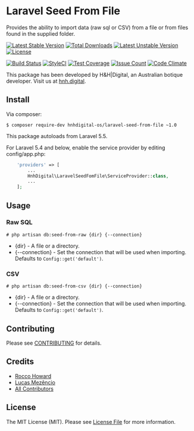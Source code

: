 # Laravel Seed From File

Provides the ability to import data (raw sql or CSV) from a file or from files found in the supplied folder.

[![Latest Stable Version](https://poser.pugx.org/hnhdigital-os/laravel-seed-from-file/v/stable.svg)](https://packagist.org/packages/hnhdigital-os/laravel-seed-from-file) [![Total Downloads](https://poser.pugx.org/hnhdigital-os/laravel-seed-from-file/downloads.svg)](https://packagist.org/packages/hnhdigital-os/laravel-seed-from-file) [![Latest Unstable Version](https://poser.pugx.org/hnhdigital-os/laravel-seed-from-file/v/unstable.svg)](https://packagist.org/packages/hnhdigital-os/laravel-seed-from-file) [![License](https://poser.pugx.org/hnhdigital-os/laravel-seed-from-file/license.svg)](https://packagist.org/packages/hnhdigital-os/laravel-seed-from-file)

[![Build Status](https://travis-ci.org/hnhdigital-os/laravel-seed-from-file.svg?branch=master)](https://travis-ci.org/hnhdigital-os/laravel-seed-from-file) [![StyleCI](https://styleci.io/repos/76907203/shield?branch=master)](https://styleci.io/repos/76907203) [![Test Coverage](https://codeclimate.com/github/hnhdigital-os/laravel-seed-from-file/badges/coverage.svg)](https://codeclimate.com/github/hnhdigital-os/laravel-seed-from-file/coverage) [![Issue Count](https://codeclimate.com/github/hnhdigital-os/laravel-seed-from-file/badges/issue_count.svg)](https://codeclimate.com/github/hnhdigital-os/laravel-seed-from-file) [![Code Climate](https://codeclimate.com/github/hnhdigital-os/laravel-seed-from-file/badges/gpa.svg)](https://codeclimate.com/github/hnhdigital-os/laravel-seed-from-file) 

This package has been developed by H&H|Digital, an Australian botique developer. Visit us at [hnh.digital](http://hnh.digital).

## Install

Via composer:

`$ composer require-dev hnhdigital-os/laravel-seed-from-file ~1.0`

This package autoloads from Laravel 5.5.

For Laravel 5.4 and below, enable the service provider by editing config/app.php:

```php
    'providers' => [
        ...
        HnhDigital\LaravelSeedFomFile\ServiceProvider::class,
        ...
    ];
```

## Usage

### Raw SQL

`# php artisan db:seed-from-raw {dir} {--connection}`

* {dir} - A file or a directory.
* {--connection} - Set the connection that will be used when importing. Defaults to `Config::get('default')`.

### CSV

`# php artisan db:seed-from-csv {dir} {--connection}`

* {dir} - A file or a directory.
* {--connection} - Set the connection that will be used when importing. Defaults to `Config::get('default')`.

## Contributing

Please see [CONTRIBUTING](https://github.com/hnhdigital-os/laravel-seed-from-file/blob/master/CONTRIBUTING.md) for details.

## Credits

* [Rocco Howard](https://github.com/therocis)
* [Lucas Mezêncio](https://github.com/lucasmezencio)
* [All Contributors](https://github.com/hnhdigital-os/laravel-seed-from-file/contributors)

## License

The MIT License (MIT). Please see [License File](https://github.com/hnhdigital-os/laravel-seed-from-file/blob/master/LICENSE) for more information.
